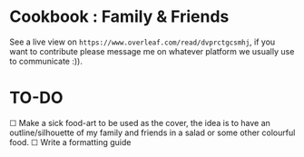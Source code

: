 # Cookbook : Family & Friends

See a live view on `https://www.overleaf.com/read/dvprctgcsmhj`, if you want to contribute please message me on whatever platform we usually use to communicate :)).


# TO-DO

☐ Make a sick food-art to be used as the cover, the idea is to have an outline/silhouette of my family and friends in a salad or some other colourful food.
☐ Write a formatting guide